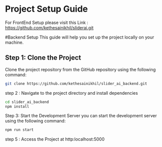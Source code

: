 # Project Setup Guide

For FrontEnd Setup please visit this Link : https://github.com/kethesainikhil/sliderai.git


#Backend Setup
This guide will help you set up the project locally on your machine.

## Step 1: Clone the Project

Clone the project repository from the GitHub repository using the following command:

```bash
git clone https://github.com/kethesainikhil/slider_ai_backend.git
```
step 2 : Navigate to the project directory and install dependencies

```bash
cd slider_ai_backend
npm install
```
Step 3: Start the Development Server
you can start the development server using the following command:
```bash
npm run start
```

step 5 : Access the Project at http:localhost:5000
